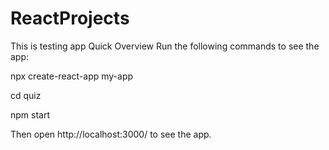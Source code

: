 # ReactProjects
This is testing app
Quick Overview
Run the following commands to see the app:

npx create-react-app my-app

cd quiz

npm start


Then open http://localhost:3000/ to see the app.
